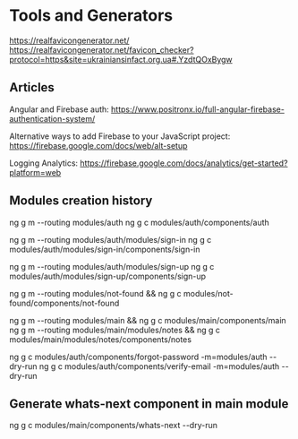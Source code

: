 # Tools and Generators

<https://realfavicongenerator.net/>
<https://realfavicongenerator.net/favicon_checker?protocol=https&site=ukrainiansinfact.org.ua#.YzdtQOxBygw>

## Articles

Angular and Firebase auth:
<https://www.positronx.io/full-angular-firebase-authentication-system/>

Alternative ways to add Firebase to your JavaScript project:
<https://firebase.google.com/docs/web/alt-setup>

Logging Analytics:
<https://firebase.google.com/docs/analytics/get-started?platform=web>

## Modules creation history

ng g m --routing modules/auth
ng g c modules/auth/components/auth

ng g m --routing modules/auth/modules/sign-in
ng g c modules/auth/modules/sign-in/components/sign-in

ng g m --routing modules/auth/modules/sign-up
ng g c modules/auth/modules/sign-up/components/sign-up

ng g m --routing modules/not-found &&
ng g c modules/not-found/components/not-found

ng g m --routing modules/main && ng g c modules/main/components/main
ng g m --routing modules/main/modules/notes && ng g c modules/main/modules/notes/components/notes

ng g c modules/auth/components/forgot-password -m=modules/auth --dry-run
ng g c modules/auth/components/verify-email -m=modules/auth --dry-run

## Generate whats-next component in main module

ng g c modules/main/components/whats-next --dry-run
